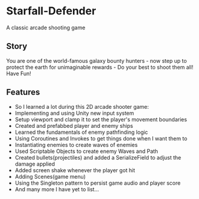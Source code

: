 # Starfall-Defender
A classic arcade shooting game 

## Story 
You are one of the world-famous galaxy bounty hunters - now step up to protect the earth for unimaginable rewards - Do your best to shoot them all!
Have Fun!

## Features  
+ So I learned a lot during this 2D arcade shooter game:
+ Implementing and using Unity new input system
+ Setup viewport and clamp it to set the player's movement boundaries
+ Created and prefabbed player and enemy ships
+ Learned the fundamentals of enemy pathfinding logic
+ Using Coroutines and Invokes to get things done when I want them to
+ Instantiating enemies to create waves of enemies
+ Used Scriptable Objects to create enemy Waves and Path
+ Created bullets(projectiles) and added a SerializeField to adjust the damage applied
+ Added screen shake whenever the player got hit
+ Adding Scenes(game menu)
+ Using the Singleton pattern to persist game audio and player score
+ And many more I have yet to list...
